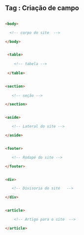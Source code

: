 
## Tag : Criação de campo 

```html

<body>

  <!-- corpo do site  -->

</body>

```

```Html

 <table>
     
    <!-- tabela -->
    
 </table>

```

```Html

<section>
  
   <!-- seção -->

</section>

```

```html 

<aside>

   <!-- Lateral do site -->

</aside>

```

```html 

<footer>

   <!-- Rodapé do site -->

</footer>

```

```html

<div>

   <!-- Divisoria do site   -->

</div>

```

```html 

<article> 

    <!-- Artigo para o site  -->

</article>

```



